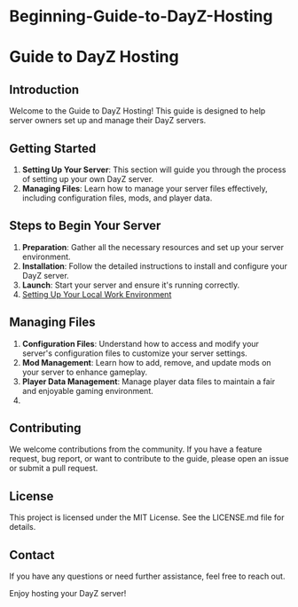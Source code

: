 # Beginning-Guide-to-DayZ-Hosting

# Guide to DayZ Hosting

## Introduction

Welcome to the Guide to DayZ Hosting! This guide is designed to help server owners set up and manage their DayZ servers.

## Getting Started

1. **Setting Up Your Server**: This section will guide you through the process of setting up your own DayZ server.
2. **Managing Files**: Learn how to manage your server files effectively, including configuration files, mods, and player data.

## Steps to Begin Your Server

1. **Preparation**: Gather all the necessary resources and set up your server environment.
2. **Installation**: Follow the detailed instructions to install and configure your DayZ server.
3. **Launch**: Start your server and ensure it's running correctly.
4. [Setting Up Your Local Work Environment](https://github.com/Sk3tch725/Beginning-Guide-to-DayZ-Hosting/blob/main/Setting%20Up%20Your%20Local%20Work%20Environment)

## Managing Files

1. **Configuration Files**: Understand how to access and modify your server's configuration files to customize your server settings.
2. **Mod Management**: Learn how to add, remove, and update mods on your server to enhance gameplay.
3. **Player Data Management**: Manage player data files to maintain a fair and enjoyable gaming environment.
4. 

## Contributing

We welcome contributions from the community. If you have a feature request, bug report, or want to contribute to the guide, please open an issue or submit a pull request.

## License

This project is licensed under the MIT License. See the LICENSE.md file for details.

## Contact

If you have any questions or need further assistance, feel free to reach out.

Enjoy hosting your DayZ server!
